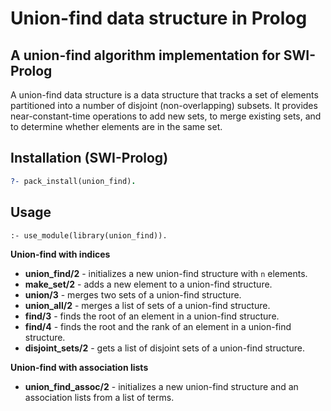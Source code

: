 # Union-find data structure in Prolog
## A union-find algorithm implementation for SWI-Prolog

A union-find data structure is a data structure that tracks a set of elements partitioned into a number of disjoint (non-overlapping) subsets. It provides near-constant-time operations to add new sets, to merge existing sets, and to determine whether elements are in the same set.

## Installation (SWI-Prolog)

```prolog
?- pack_install(union_find).
```

## Usage

```
:- use_module(library(union_find)).
```

**Union-find with indices**

* **union_find/2** - initializes a new union-find structure with `n` elements.
* **make_set/2** - adds a new element to a union-find structure.
* **union/3** - merges two sets of a union-find structure.
* **union_all/2** - merges a list of sets of a union-find structure.
* **find/3** - finds the root of an element in a union-find structure.
* **find/4** - finds the root and the rank of an element in a union-find structure.
* **disjoint_sets/2** - gets a list of disjoint sets of a union-find structure.

**Union-find with association lists**

* **union_find_assoc/2** - initializes a new union-find structure and an association lists from a list of terms.